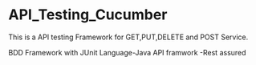 # API_Testing_Cucumber

This is a API testing Framework for GET,PUT,DELETE and POST Service.

BDD Framework with JUnit 
Language-Java
API framwork -Rest assured

